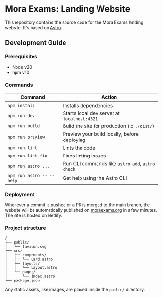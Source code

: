 # Mora Exams: Landing Website

This repository contains the source code for the Mora Exams landing website. It's based on [Astro](https://astro.build).

## Development Guide

### Prerequisites

- Node v20
- npm v10

### Commands

| Command                   | Action                                           |
| ------------------------- | ------------------------------------------------ |
| `npm install`             | Installs dependencies                            |
| `npm run dev`             | Starts local dev server at `localhost:4321`      |
| `npm run build`           | Build the site for production (to `./dist/`)     |
| `npm run preview`         | Preview your build locally, before deploying     |
| `npm run lint`            | Lints the code                                   |
| `npm run lint-fix`        | Fixes linting issues                             |
| `npm run astro ...`       | Run CLI commands like `astro add`, `astro check` |
| `npm run astro -- --help` | Get help using the Astro CLI                     |

### Deployment

Whenever a commit is pushed or a PR is merged to the main branch, the website will be automatically published on [moraexams.org](https://moraexams.org) in a few minutes. The site is hosted on Netlify.

### Project structure

```text
/
├── public/
│   └── favicon.svg
├── src/
│   ├── components/
│   │   └── Card.astro
│   ├── layouts/
│   │   └── Layout.astro
│   └── pages/
│       └── index.astro
└── package.json
```

Any static assets, like images, are placed inside the `public/` directory.
